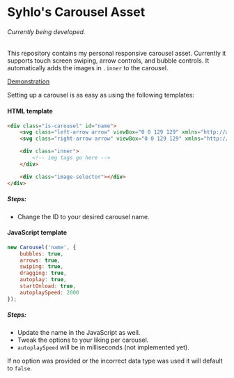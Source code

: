# Syhlo's Carousel Asset

###### *Currently being developed.*

This repository contains my personal responsive carousel asset. Currently it supports touch screen swiping, arrow controls, and bubble controls. It automatically adds the images in `.inner` to the carousel.

[Demonstration](https://codepen.io/Syh/full/VqEMNd)

Setting up a carousel is as easy as using the following templates:

#### HTML template
```html
<div class="is-carousel" id="name">
	<svg class="left-arrow arrow" viewBox="0 0 129 129" xmlns="http://www.w3.org/2000/svg"></svg>
	<svg class="right-arrow arrow" viewBox="0 0 129 129" xmlns="http://www.w3.org/2000/svg"></svg>

	<div class="inner">
    	<!-- img tags go here -->
	</div>

	<div class="image-selector"></div>
</div>
```
##### Steps: 
* Change the ID to your desired carousel name.

#### JavaScript template
```javascript
new Carousel('name', {
    bubbles: true,
    arrows: true,
    swiping: true,
    dragging: true,
    autoplay: true,
    startOnload: true,
    autoplaySpeed: 2000
});
```
##### Steps:

* Update the name in the JavaScript as well. 
* Tweak the options to your liking per carousel. 
* `autoplaySpeed` will be in milliseconds (not implemented yet). 

If no option was provided or the incorrect data type was used it will default to `false`.
